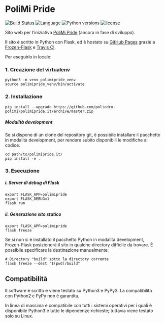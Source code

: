 # PoliMi Pride

[![Build Status](https://travis-ci.org/poliedro-polimi/polimipride.it.svg?branch=master)](https://travis-ci.org/poliedro-polimi/polimipride.it) ![Language](https://img.shields.io/badge/language-python-blue.svg) ![Python versions](https://img.shields.io/badge/python-3.5%2C%203.6%2C%20pypy3-blue.svg) [![license](https://img.shields.io/github/license/poliedro-polimi/Crowdfunding-Backend.svg)](https://github.com/poliedro-polimi/polimipride.it/blob/master/LICENSE)

Sito web per l'iniziativa [PoliMi Pride](https://polimipride.it) (ancora in fase di sviluppo).

Il sito è scritto in Python con Flask, ed è hostato su [GitHub Pages](https://github.com/poliedro-polimi/polimipride.it/tree/gh-pages) grazie a [Frozen-Flask](https://pythonhosted.org/Frozen-Flask/) e [Travis CI](https://travis-ci.org/).


Per eseguirlo in locale:

### 1. Creazione del virtualenv
```shell
python3 -m venv polimipride_venv
source polimipride_venv/bin/activate
```

### 2. Installazione
```shell
pip install --upgrade https://github.com/poliedro-polimi/polimipride.it/archive/master.zip
```

##### Modalità development

Se si dispone di un clone del repository git, è possibile installare il pacchetto in modalità development, per rendere subito disponibili le modifiche al codice.

```shell
cd path/to/polimipride.it/
pip install -e .
```

### 3. Esecuzione

##### i. Server di debug di Flask
```shell
export FLASK_APP=polimipride
export FLASK_DEBUG=1
flask run
```

##### ii. Generazione sito statico
```shell
export FLASK_APP=polimipride
flask freeze
```

Se si non si è installato il pacchetto Python in modalità development, Frozen-Flask posizionerà il sito in qualche directory difficile da trovare. È possibile specificare la destinazione manualmente:

```shell
# Directory "build" sotto la directory corrente
flask freeze --dest "$(pwd)/build"
```




## Compatibilità

Il software è scritto e viene testato su Python3 e PyPy3. La compatibilita con Python2 e PyPy non è garantita.

In linea di massima è compatibile con tutti i sistemi operativi per i quali è disponibile Python3 e tutte le dipendenze richieste; tuttavia viene testato solo su Linux.